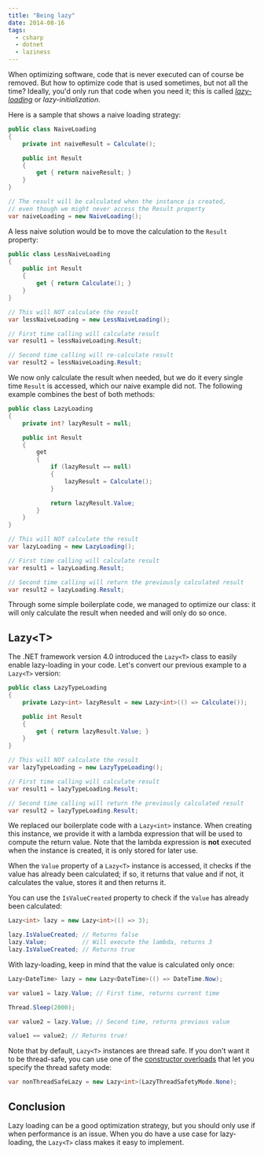 ```yaml
---
title: "Being lazy"
date: 2014-08-16
tags:
  - csharp
  - dotnet
  - laziness
---
```


When optimizing software, code that is never executed can of course be removed. But how to optimize code that is used sometimes, but not all the time? Ideally, you'd only run that code when you need it; this is called [_lazy-loading_](http://en.wikipedia.org/wiki/Lazy_loading) or _lazy-initialization_.

Here is a sample that shows a naive loading strategy:

```csharp
public class NaiveLoading
{
    private int naiveResult = Calculate();

    public int Result
    {
        get { return naiveResult; }
    }
}

// The result will be calculated when the instance is created,
// even though we might never access the Result property
var naiveLoading = new NaiveLoading();
```

A less naive solution would be to move the calculation to the `Result` property:

```csharp
public class LessNaiveLoading
{
    public int Result
    {
        get { return Calculate(); }
    }
}

// This will NOT calculate the result
var lessNaiveLoading = new LessNaiveLoading();

// First time calling will calculate result
var result1 = lessNaiveLoading.Result;

// Second time calling will re-calculate result
var result2 = lessNaiveLoading.Result;
```

We now only calculate the result when needed, but we do it every single time `Result` is accessed, which our naive example did not. The following example combines the best of both methods:

```csharp
public class LazyLoading
{
    private int? lazyResult = null;

    public int Result
    {
        get
        {
            if (lazyResult == null)
            {
                lazyResult = Calculate();
            }

            return lazyResult.Value;
        }
    }
}

// This will NOT calculate the result
var lazyLoading = new LazyLoading();

// First time calling will calculate result
var result1 = lazyLoading.Result;

// Second time calling will return the previously calculated result
var result2 = lazyLoading.Result;
```

Through some simple boilerplate code, we managed to optimize our class: it will only calculate the result when needed and will only do so once.

## Lazy&lt;T&gt;

The .NET framework version 4.0 introduced the `Lazy<T>` class to easily enable lazy-loading in your code. Let's convert our previous example to a `Lazy<T>` version:

```csharp
public class LazyTypeLoading
{
    private Lazy<int> lazyResult = new Lazy<int>(() => Calculate());

    public int Result
    {
        get { return lazyResult.Value; }
    }
}

// This will NOT calculate the result
var lazyTypeLoading = new LazyTypeLoading();

// First time calling will calculate result
var result1 = lazyTypeLoading.Result;

// Second time calling will return the previously calculated result
var result2 = lazyTypeLoading.Result;
```

We replaced our boilerplate code with a `Lazy<int>` instance. When creating this instance, we provide it with a lambda expression that will be used to compute the return value. Note that the lambda expression is **not** executed when the instance is created, it is only stored for later use.

When the `Value` property of a `Lazy<T>` instance is accessed, it checks if the value has already been calculated; if so, it returns that value and if not, it calculates the value, stores it and then returns it.

You can use the `IsValueCreated` property to check if the `Value` has already been calculated:

```csharp
Lazy<int> lazy = new Lazy<int>(() => 3);

lazy.IsValueCreated; // Returns false
lazy.Value;          // Will execute the lambda, returns 3
lazy.IsValueCreated; // Returns true
```

With lazy-loading, keep in mind that the value is calculated only once:

```csharp
Lazy<DateTime> lazy = new Lazy<DateTime>(() => DateTime.Now);

var value1 = lazy.Value; // First time, returns current time

Thread.Sleep(2000);

var value2 = lazy.Value; // Second time, returns previous value

value1 == value2; // Returns true!
```

Note that by default, `Lazy<T>` instances are thread safe. If you don't want it to be thread-safe, you can use one of the [constructor overloads](<http://msdn.microsoft.com/en-us/library/dd642318(v=vs.110).aspx>) that let you specify the thread safety mode:

```csharp
var nonThreadSafeLazy = new Lazy<int>(LazyThreadSafetyMode.None);
```

## Conclusion

Lazy loading can be a good optimization strategy, but you should only use if when performance is an issue. When you do have a use case for lazy-loading, the `Lazy<T>` class makes it easy to implement.
